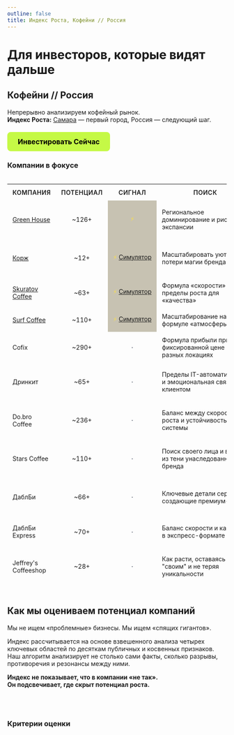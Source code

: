 ```yaml
---
outline: false
title: Индекс Роста, Кофейни // Россия
---
```


# Для инвесторов, которые видят дальше

## Кофейни // Россия

Непрерывно анализируем кофейный рынок. <br>
**Индекс Роста:** [Самара](/invest/smr) — первый город, Россия — следующий шаг.

<div class="start-button-container">
  <a href="/invest/pulse" class="btn btn-primary" rel="noopener noreferrer"><strong>Инвестировать Сейчас</strong></a>
</div>

### Компании в фокусе

<style>

  .radar-table-container {
    width: 100%;
    overflow-x: auto;
    -webkit-overflow-scrolling: touch;
  }
  
  .radar-table-html {
    width: 100%;
    border-collapse: separate;
    border-spacing: 0;
    table-layout: fixed;
  }
  
  .radar-table-html th, .radar-table-html td {
    padding: 12px 15px;
    border-bottom: 1px solid var(--vp-c-divider);
  }
  
  .radar-table-html th {
    text-transform: uppercase;
    font-size: 12px;
    font-weight: 600;
    letter-spacing: 0.5px;
    color: var(--vp-c-text-2);
  }
  
  .radar-table-html th a {
    color: inherit;
    text-decoration: none;
    border-bottom: 1px dotted var(--vp-c-text-3);
  }
  
  .radar-table-html th a:hover {
    color: var(--vp-c-text-1);
    border-bottom-color: var(--vp-c-text-1);
  }
  
  .radar-table-html th:nth-child(2), .radar-table-html td:nth-child(2),
  .radar-table-html th:nth-child(3), .radar-table-html td:nth-child(3) {
    text-align: center;
  }
  
  /* Оптимизированная ширина столбцов для десктопа */
  .radar-table-html th:nth-child(1), .radar-table-html td:nth-child(1) { width: 13%; } /* Компания */
  .radar-table-html th:nth-child(2), .radar-table-html td:nth-child(2) { width: 7%; }  /* Потенциал */
  .radar-table-html th:nth-child(3), .radar-table-html td:nth-child(3) { width: 10%; } /* Сигнал */
  .radar-table-html th:nth-child(4), .radar-table-html td:nth-child(4) { width: 40%; } /* Поиск */
  .radar-table-html th:nth-child(5), .radar-table-html td:nth-child(5) { width: 22%; } /* Цели */
  .radar-table-html th:nth-child(6), .radar-table-html td:nth-child(6) { width: 8%; }  /* Статус */
  
  /* Запрет переноса для столбцов Сигнал и Статус */
  .radar-table-html th:nth-child(3), .radar-table-html td:nth-child(3),
  .radar-table-html th:nth-child(6), .radar-table-html td:nth-child(6) {
    white-space: nowrap;
  }
  
  .signal-active-symbol {
    color: #fde047;
  }
  
  .signal-passive-symbol {
    color: #6b7280;
    font-weight: bold;
  }
  
  .highlight-signal-cell {
     background-color: rgba(74, 58, 6, 0.3);
  }
  
  /* Адаптивность для планшетов - добавляем горизонтальную прокрутку */
  @media (max-width: 1024px) {
    .radar-table-html {
      min-width: 800px;
    }
    
    .radar-table-html th, .radar-table-html td {
      padding: 10px 12px;
      font-size: 14px;
    }
  }
  
  /* Адаптивность для мобильных */
  @media (max-width: 768px) {
    .radar-table-html {
      min-width: 700px;
      font-size: 13px;
    }
    
    .radar-table-html th, .radar-table-html td {
      padding: 8px 10px;
    }
    
    .radar-table-html th {
      font-size: 11px;
    }
  }
  
  /* Для очень узких экранов */
  @media (max-width: 480px) {
    .radar-table-html {
      min-width: 600px;
      font-size: 12px;
    }
    
    .radar-table-html th, .radar-table-html td {
      padding: 6px 8px;
    }
    
    .radar-table-html th {
      font-size: 10px;
    }
  }
</style>

<div class="radar-table-container">
  <table class="radar-table-html">
    <thead>
      <tr>
        <th>Компания</th>
        <th><a href="/invest/vision#как-мы-оцениваем-потенциал-компании">Потенциал</a></th>
        <th><a href="/invest/vision">Сигнал</a></th>
        <th>Поиск</th>
        <th>Цели</th>
        <th><a href="/invest/vision">Статус</a></th>
      </tr>
    </thead>
    <tbody>
      <tr>
        <td><a href="https://grnhs.ru/" target="_blank" rel="noopener noreferrer">Green House</a></td>
        <td>~126+</td>
        <td class="highlight-signal-cell"><span class="signal-active-symbol">⚡</span></td>
        <td>Региональное доминирование и риски экспансии</td>
        <td>Формула успеха, Ключевые элементы, Адаптация</td>
        <td>В фокусе</td>
      </tr>
      <tr>
        <td><a href="https://korzhcoffee.ru/" target="_blank" rel="noopener noreferrer">Корж</a></td>
        <td>~12+</td>
        <td class="highlight-signal-cell"><span class="signal-active-symbol">⚡</span> <a href="/invest/sim">Симулятор</a></td>
        <td>Масштабировать уют без потери магии бренда</td>
        <td>Создать культ бренда, Доминировать по цене</td>
        <td>В фокусе</td>
      </tr>
      <tr>
        <td><a href="https://skuratovcoffee.ru/" target="_blank" rel="noopener noreferrer">Skuratov Coffee</a></td>
        <td>~63+</td>
        <td class="highlight-signal-cell"><span class="signal-active-symbol">⚡</span> <a href="/invest/sim">Симулятор</a></td>
        <td>Формула «скорости» и пределы роста для «качества»</td>
        <td>Формула успеха, Рост без потерь</td>
        <td>В фокусе</td>
      </tr>
      <tr>
        <td><a href="https://www.surfcoffee.ru/" target="_blank" rel="noopener noreferrer">Surf Coffee</a></td>
        <td>~110+</td>
        <td class="highlight-signal-cell"><span class="signal-active-symbol">⚡</span> <a href="/invest/sim">Симулятор</a></td>
        <td>Масштабирование на формуле «атмосферы»</td>
        <td>Ядро бренда, Рост без потерь</td>
        <td>В фокусе</td>
      </tr>
      <tr>
        <td>Cofix</td>
        <td>~290+</td>
        <td><span class="signal-passive-symbol">·</span></td>
        <td>Формула прибыли при фиксированной цене в разных локациях</td>
        <td>Выбор локации, Трафик, Прибыль точки</td>
        <td>В фокусе</td>
      </tr>
      <tr>
        <td>Дринкит</td>
        <td>~65+</td>
        <td><span class="signal-passive-symbol">·</span></td>
        <td>Пределы IT-автоматизации и эмоциональная связь с клиентом</td>
        <td>Поведение гостей, Сценарии, Сбои системы</td>
        <td>В фокусе</td>
      </tr>
      <tr>
        <td>Do.bro Coffee</td>
        <td>~236+</td>
        <td><span class="signal-passive-symbol">·</span></td>
        <td>Баланс между скоростью роста и устойчивостью системы</td>
        <td>Скорость роста, Точность операций, Стабильность</td>
        <td>В фокусе</td>
      </tr>
      <tr>
        <td>Stars Coffee</td>
        <td>~110+</td>
        <td><span class="signal-passive-symbol">·</span></td>
        <td>Поиск своего лица и выход из тени унаследованного бренда</td>
        <td>Поиск идентичности, Продукты, Реакция рынка</td>
        <td>В фокусе</td>
      </tr>
      <tr>
        <td>ДаблБи</td>
        <td>~66+</td>
        <td><span class="signal-passive-symbol">·</span></td>
        <td>Ключевые детали сервиса, создающие премиум-опыт</td>
        <td>Ключевые детали, Влияние мелочей, Карта сервиса</td>
        <td>В фокусе</td>
      </tr>
      <tr>
        <td>ДаблБи Express</td>
        <td>~70+</td>
        <td><span class="signal-passive-symbol">·</span></td>
        <td>Баланс скорости и качества в экспресс-формате</td>
        <td>Скорость, Стабильность, Качество опыта</td>
        <td>В фокусе</td>
      </tr>
      <tr>
        <td>Jeffrey's Coffeeshop</td>
        <td>~28+</td>
        <td><span class="signal-passive-symbol">·</span></td>
        <td>Как расти, оставаясь "своим" и не теряя уникальности</td>
        <td>Новая аудитория, Ценности, Расширение круга</td>
        <td>В фокусе</td>
      </tr>
    </tbody>
  </table>
</div>

## Как мы оцениваем потенциал компаний

Мы не ищем «проблемные» бизнесы. Мы ищем «спящих гигантов». 

Индекс рассчитывается на основе взвешенного анализа четырех ключевых областей по десяткам публичных и косвенных признаков. Наш алгоритм анализирует не столько сами факты, сколько разрывы, противоречия и резонансы между ними.

**Индекс не показывает, что в компании «не так».** <br>
**Он подсвечивает, где скрыт потенциал роста.** <br>
<br>

<IndexApproach />
<br>

### Критерии оценки
<br>

<GrowthPotentialMethod />

<br>
<PulseSubscribeBanner />

<style>
/* --- ОБЩИЕ СТИЛИ ДЛЯ ВСЕХ КНОПОК --- */
.btn {
  display: inline-block;
  padding: 12px 24px;
  border-radius: 8px;
  font-weight: 700;
  font-size: 16px;
  text-align: center;
  text-decoration: none;
  transition: all 0.3s ease;
  cursor: pointer;
  border: none;
  margin: 10px 0;
}

.btn:hover {
  transform: translateY(-2px);
  text-decoration: none !important;
}

/* --- СТИЛЬ ОСНОВНОЙ КНОПКИ (ЯРКАЯ) --- */
.btn-primary {
  background-color: #C5F946; /* Яркий лаймовый */
  color: #000 !important;
}

.btn-primary:hover {
  background-color: #347b6c; /* Темный при наведении */
  color: white !important;
}

/* --- Контейнер для отдельной кнопки --- */
.start-button-container {
  margin: 20px 0;
  text-align: left;
}

.start-button-container .btn {
  display: inline-block;
  margin: 0;
}
</style>
